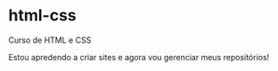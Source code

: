 # html-css
 Curso de HTML e CSS
 
 Estou  apredendo a criar sites e agora vou gerenciar meus repositórios!